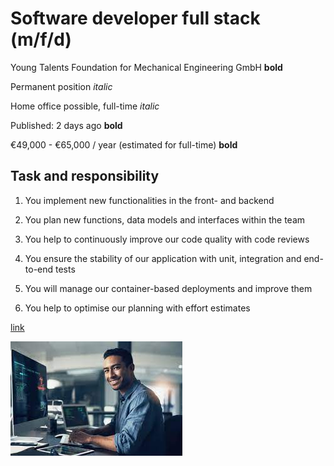 # Software developer full stack (m/f/d)
Young Talents Foundation for Mechanical Engineering GmbH  **bold**

Permanent position  _italic_

 Home office possible, full-time  _italic_

Published: 2 days ago **bold**

€49,000 - €65,000 / year (estimated for full-time) **bold**

## Task and responsibility


1. You implement new functionalities in the front- and backend

2. You plan new functions, data models and interfaces within the team

3. You help to continuously improve our code quality with code reviews

4. You ensure the stability of our application with unit, integration and end-to-end tests

5. You will manage our container-based deployments and improve them

6. You help to optimise our planning with effort estimates


[link]( https://www.stepstones.com)



![image](<./images.jpeg>)
 